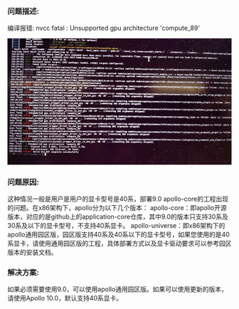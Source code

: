 ### 问题描述:

编译报错: nvcc fatal : Unsupported gpu architecture 'compute_89'

![](images/build_unsupported_compute_89.png)

### 问题原因:

这种情况一般是用户是用户的显卡型号是40系，部署9.0 apollo-core的工程出现的问题。在x86架构下，apollo分为以下几个版本：
apollo-core：即apollo开源版本，对应的是github上的application-core仓库，其中9.0的版本只支持30系及30系及以下的显卡型号，不支持40系显卡。
apollo-universe：即x86架构下的apollo通用园区版，园区版支持40系及40系以下的显卡型号，如果您使用的是40系显卡，请使用通用园区版的工程，具体部署方式以及显卡驱动要求可以参考园区版本的安装文档。

### 解决方案:

如果必须需要使用9.0，可以使用apollo通用园区版。如果可以使用更新的版本，请使用Apollo 10.0，默认支持40系显卡。
